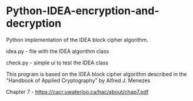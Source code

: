 # Python-IDEA-encryption-and-decryption
Python implementation of the IDEA block cipher algorithm.

idea.py - file with the IDEA algorithm class

check.py - simple ui to test the IDEA class

This program is based on the IDEA block cipher algorithm described
in the "Handbook of Applied Cryptography" by Alfred J. Menezes

Chapter 7 - https://cacr.uwaterloo.ca/hac/about/chap7.pdf
